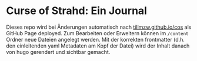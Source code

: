 # Curse of Strahd: Ein Journal

Dieses repo wird bei Änderungen automatisch nach [tillmzw.github.io/cos](https://tillmzw.github.io/cos) als GitHub Page deployed. Zum Bearbeiten oder Erweitern können im `/content` Ordner neue Dateien angelegt werden. Mit der korrekten frontmatter (d.h. den einleitenden yaml Metadaten am Kopf der Datei) wird der Inhalt danach von hugo gerendert und sichtbar gemacht.
